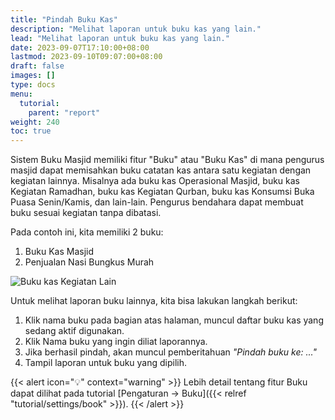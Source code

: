 ```yaml
---
title: "Pindah Buku Kas"
description: "Melihat laporan untuk buku kas yang lain."
lead: "Melihat laporan untuk buku kas yang lain."
date: 2023-09-07T17:10:00+08:00
lastmod: 2023-09-10T09:07:00+08:00
draft: false
images: []
type: docs
menu:
  tutorial:
    parent: "report"
weight: 240
toc: true
---
```


Sistem Buku Masjid memiliki fitur "Buku" atau "Buku Kas" di mana pengurus masjid dapat memisahkan buku catatan kas antara satu kegiatan dengan kegiatan lainnya. Misalnya ada buku kas Operasional Masjid, buku kas Kegiatan Ramadhan, buku kas Kegiatan Qurban, buku kas Konsumsi Buka Puasa Senin/Kamis, dan lain-lain. Pengurus bendahara dapat membuat buku sesuai kegiatan tanpa dibatasi.

Pada contoh ini, kita memiliki 2 buku:

1. Buku Kas Masjid
2. Penjualan Nasi Bungkus Murah

![Buku kas Kegiatan Lain](images/desktop-view/13-melihat-laporan-buku-kas-lain.jpg "Buku kas Kegiatan Lain")

Untuk melihat laporan buku lainnya, kita bisa lakukan langkah berikut:

1. Klik nama buku pada bagian atas halaman, muncul daftar buku kas yang sedang aktif digunakan.
2. Klik Nama buku yang ingin diliat laporannya.
3. Jika berhasil pindah, akan muncul pemberitahuan *"Pindah buku ke: ..."*
4. Tampil laporan untuk buku yang dipilih.

{{< alert icon="💡" context="warning" >}}
Lebih detail tentang fitur Buku dapat dilihat pada tutorial [Pengaturan → Buku]({{< relref "tutorial/settings/book" >}}).
{{< /alert >}}

